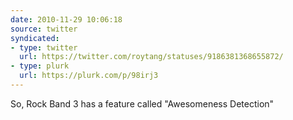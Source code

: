 ```yaml
---
date: 2010-11-29 10:06:18
source: twitter
syndicated:
- type: twitter
  url: https://twitter.com/roytang/statuses/9186381368655872/
- type: plurk
  url: https://plurk.com/p/98irj3
---
```


So, Rock Band 3 has a feature called "Awesomeness Detection"